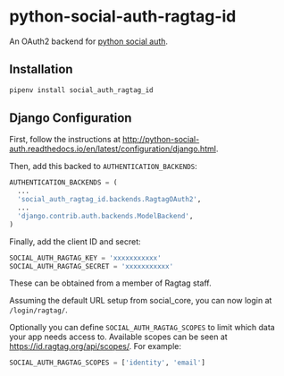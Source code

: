 # python-social-auth-ragtag-id

An OAuth2 backend for [python social auth](https://github.com/python-social-auth/social-core).

## Installation

```sh
pipenv install social_auth_ragtag_id
```

## Django Configuration

First, follow the instructions at http://python-social-auth.readthedocs.io/en/latest/configuration/django.html.

Then, add this backed to `AUTHENTICATION_BACKENDS`:

```python
AUTHENTICATION_BACKENDS = (
  ...
  'social_auth_ragtag_id.backends.RagtagOAuth2',
  ...
  'django.contrib.auth.backends.ModelBackend',
)
```

Finally, add the client ID and secret:

```python
SOCIAL_AUTH_RAGTAG_KEY = 'xxxxxxxxxxx'
SOCIAL_AUTH_RAGTAG_SECRET = 'xxxxxxxxxxx'
```

These can be obtained from a member of Ragtag staff.

Assuming the default URL setup from social_core, you can now login at `/login/ragtag/`.

Optionally you can define `SOCIAL_AUTH_RAGTAG_SCOPES` to limit which data your app needs access to. Available scopes can be seen at https://id.ragtag.org/api/scopes/. For example:

```python
SOCIAL_AUTH_RAGTAG_SCOPES = ['identity', 'email']
```
